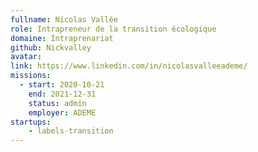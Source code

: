 ```yaml
---
fullname: Nicolas Vallée
role: Intrapreneur de la transition écologique
domaine: Intraprenariat
github: Nickvalley
avatar: 
link: https://www.linkedin.com/in/nicolasvalleeademe/
missions: 
  - start: 2020-10-21 
    end: 2021-12-31 
    status: admin
    employer: ADEME
startups:
    - labels-transition 
---
```


